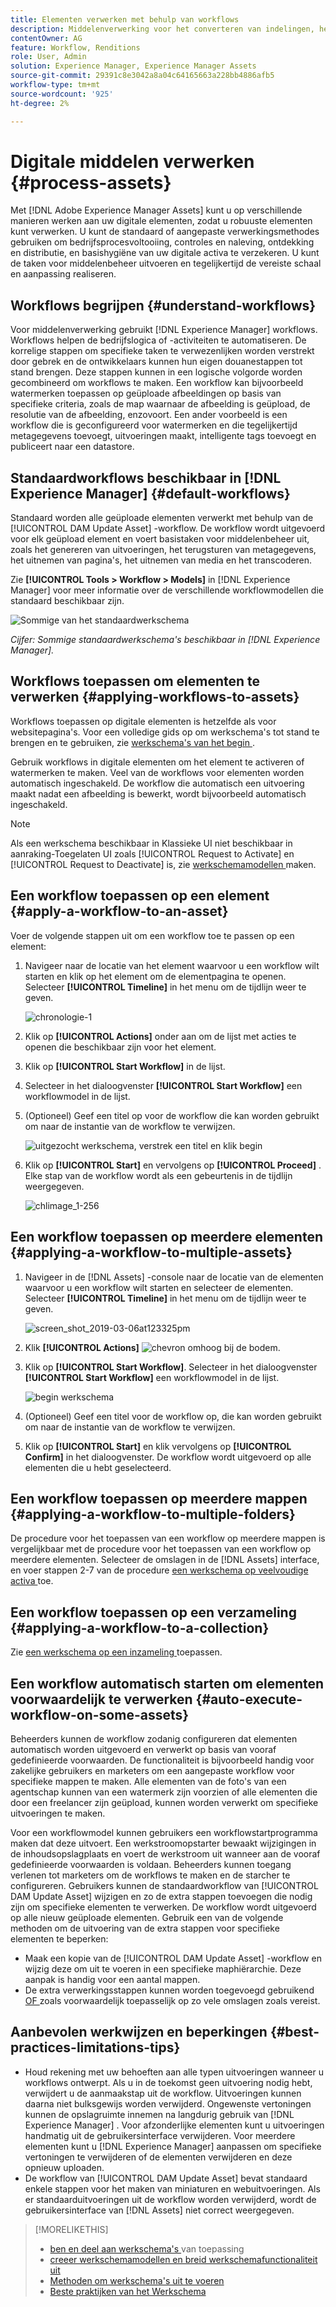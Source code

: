 ```yaml
---
title: Elementen verwerken met behulp van workflows
description: Middelenverwerking voor het converteren van indelingen, het maken van uitvoeringen, het beheren van elementen, het valideren van elementen en het uitvoeren van workflows.
contentOwner: AG
feature: Workflow, Renditions
role: User, Admin
solution: Experience Manager, Experience Manager Assets
source-git-commit: 29391c8e3042a8a04c64165663a228bb4886afb5
workflow-type: tm+mt
source-wordcount: '925'
ht-degree: 2%

---
```


# Digitale middelen verwerken {#process-assets}

Met [!DNL Adobe Experience Manager Assets] kunt u op verschillende manieren werken aan uw digitale elementen, zodat u robuuste elementen kunt verwerken. U kunt de standaard of aangepaste verwerkingsmethodes gebruiken om bedrijfsprocesvoltooiing, controles en naleving, ontdekking en distributie, en basishygiëne van uw digitale activa te verzekeren. U kunt de taken voor middelenbeheer uitvoeren en tegelijkertijd de vereiste schaal en aanpassing realiseren.

## Workflows begrijpen {#understand-workflows}

Voor middelenverwerking gebruikt [!DNL Experience Manager] workflows. Workflows helpen de bedrijfslogica of -activiteiten te automatiseren. De korrelige stappen om specifieke taken te verwezenlijken worden verstrekt door gebrek en de ontwikkelaars kunnen hun eigen douanestappen tot stand brengen. Deze stappen kunnen in een logische volgorde worden gecombineerd om workflows te maken. Een workflow kan bijvoorbeeld watermerken toepassen op geüploade afbeeldingen op basis van specifieke criteria, zoals de map waarnaar de afbeelding is geüpload, de resolutie van de afbeelding, enzovoort. Een ander voorbeeld is een workflow die is geconfigureerd voor watermerken en die tegelijkertijd metagegevens toevoegt, uitvoeringen maakt, intelligente tags toevoegt en publiceert naar een datastore.

## Standaardworkflows beschikbaar in [!DNL Experience Manager] {#default-workflows}

Standaard worden alle geüploade elementen verwerkt met behulp van de [!UICONTROL DAM Update Asset] -workflow. De workflow wordt uitgevoerd voor elk geüpload element en voert basistaken voor middelenbeheer uit, zoals het genereren van uitvoeringen, het terugsturen van metagegevens, het uitnemen van pagina&#39;s, het uitnemen van media en het transcoderen.

Zie **[!UICONTROL Tools > Workflow > Models]** in [!DNL Experience Manager] voor meer informatie over de verschillende workflowmodellen die standaard beschikbaar zijn.

![ Sommige van het standaardwerkschema ](assets/aem-default-workflows.png)

*Cijfer: Sommige standaardwerkschema&#39;s beschikbaar in [!DNL Experience Manager].*

## Workflows toepassen om elementen te verwerken {#applying-workflows-to-assets}

Workflows toepassen op digitale elementen is hetzelfde als voor websitepagina&#39;s. Voor een volledige gids op om werkschema&#39;s tot stand te brengen en te gebruiken, zie [ werkschema&#39;s van het begin ](/help/sites-authoring/workflows-participating.md).

Gebruik workflows in digitale elementen om het element te activeren of watermerken te maken. Veel van de workflows voor elementen worden automatisch ingeschakeld. De workflow die automatisch een uitvoering maakt nadat een afbeelding is bewerkt, wordt bijvoorbeeld automatisch ingeschakeld.

>[!NOTE]
>
>Als een werkschema beschikbaar in Klassieke UI niet beschikbaar in aanraking-Toegelaten UI zoals [!UICONTROL Request to Activate] en [!UICONTROL Request to Deactivate] is, zie [ werkschemamodellen ](/help/sites-developing/workflows-models.md#classic2touchui) maken.

## Een workflow toepassen op een element {#apply-a-workflow-to-an-asset}

<!-- 
TBD: Add animated GIF for these steps instead of all these screenshots.
-->
Voer de volgende stappen uit om een workflow toe te passen op een element:

1. Navigeer naar de locatie van het element waarvoor u een workflow wilt starten en klik op het element om de elementpagina te openen. Selecteer **[!UICONTROL Timeline]** in het menu om de tijdlijn weer te geven.

   ![ chronologie-1 ](assets/timeline.png)

1. Klik op **[!UICONTROL Actions]** onder aan om de lijst met acties te openen die beschikbaar zijn voor het element.

1. Klik op **[!UICONTROL Start Workflow]** in de lijst.

1. Selecteer in het dialoogvenster **[!UICONTROL Start Workflow]** een workflowmodel in de lijst.

1. (Optioneel) Geef een titel op voor de workflow die kan worden gebruikt om naar de instantie van de workflow te verwijzen.

   ![ uitgezocht werkschema, verstrek een titel en klik begin ](assets/start-workflow.png)

1. Klik op **[!UICONTROL Start]** en vervolgens op **[!UICONTROL Proceed]** . Elke stap van de workflow wordt als een gebeurtenis in de tijdlijn weergegeven.

   ![ chlimage_1-256 ](assets/chlimage_1-52.png)

## Een workflow toepassen op meerdere elementen {#applying-a-workflow-to-multiple-assets}

1. Navigeer in de [!DNL Assets] -console naar de locatie van de elementen waarvoor u een workflow wilt starten en selecteer de elementen. Selecteer **[!UICONTROL Timeline]** in het menu om de tijdlijn weer te geven.

   ![ screen_shot_2019-03-06at123325pm ](assets/chlimage_1-136.png)

1. Klik **[!UICONTROL Actions]** ![ chevron omhoog ](assets/do-not-localize/chevron-up-icon.png) bij de bodem.
1. Klik op **[!UICONTROL Start Workflow]**. Selecteer in het dialoogvenster **[!UICONTROL Start Workflow]** een workflowmodel in de lijst.

   ![ begin werkschema ](assets/start-workflow.png)

1. (Optioneel) Geef een titel voor de workflow op, die kan worden gebruikt om naar de instantie van de workflow te verwijzen.
1. Klik op **[!UICONTROL Start]** en klik vervolgens op **[!UICONTROL Confirm]** in het dialoogvenster. De workflow wordt uitgevoerd op alle elementen die u hebt geselecteerd.

## Een workflow toepassen op meerdere mappen {#applying-a-workflow-to-multiple-folders}

De procedure voor het toepassen van een workflow op meerdere mappen is vergelijkbaar met de procedure voor het toepassen van een workflow op meerdere elementen. Selecteer de omslagen in de [!DNL Assets] interface, en voer stappen 2-7 van de procedure [ een werkschema op veelvoudige activa ](/help/assets/assets-workflow.md#applying-a-workflow-to-multiple-assets) toe.

## Een workflow toepassen op een verzameling {#applying-a-workflow-to-a-collection}

Zie [ een werkschema op een inzameling ](/help/assets/manage-collections.md#running-a-workflow-on-a-collection) toepassen.

## Een workflow automatisch starten om elementen voorwaardelijk te verwerken {#auto-execute-workflow-on-some-assets}

Beheerders kunnen de workflow zodanig configureren dat elementen automatisch worden uitgevoerd en verwerkt op basis van vooraf gedefinieerde voorwaarden. De functionaliteit is bijvoorbeeld handig voor zakelijke gebruikers en marketers om een aangepaste workflow voor specifieke mappen te maken. Alle elementen van de foto&#39;s van een agentschap kunnen van een watermerk zijn voorzien of alle elementen die door een freelancer zijn geüpload, kunnen worden verwerkt om specifieke uitvoeringen te maken.

Voor een workflowmodel kunnen gebruikers een workflowstartprogramma maken dat deze uitvoert. Een werkstroomopstarter bewaakt wijzigingen in de inhoudsopslagplaats en voert de werkstroom uit wanneer aan de vooraf gedefinieerde voorwaarden is voldaan. Beheerders kunnen toegang verlenen tot marketers om de workflows te maken en de starcher te configureren. Gebruikers kunnen de standaardworkflow van [!UICONTROL DAM Update Asset] wijzigen en zo de extra stappen toevoegen die nodig zijn om specifieke elementen te verwerken. De workflow wordt uitgevoerd op alle nieuw geüploade elementen. Gebruik een van de volgende methoden om de uitvoering van de extra stappen voor specifieke elementen te beperken:

* Maak een kopie van de [!UICONTROL DAM Update Asset] -workflow en wijzig deze om uit te voeren in een specifieke maphiërarchie. Deze aanpak is handig voor een aantal mappen.
* De extra verwerkingsstappen kunnen worden toegevoegd gebruikend [ OF ](/help/sites-developing/workflows-step-ref.md#or-split) zoals voorwaardelijk toepasselijk op zo vele omslagen zoals vereist.

## Aanbevolen werkwijzen en beperkingen {#best-practices-limitations-tips}

* Houd rekening met uw behoeften aan alle typen uitvoeringen wanneer u workflows ontwerpt. Als u in de toekomst geen uitvoering nodig hebt, verwijdert u de aanmaakstap uit de workflow. Uitvoeringen kunnen daarna niet bulksgewijs worden verwijderd. Ongewenste vertoningen kunnen de opslagruimte innemen na langdurig gebruik van [!DNL Experience Manager] . Voor afzonderlijke elementen kunt u uitvoeringen handmatig uit de gebruikersinterface verwijderen. Voor meerdere elementen kunt u [!DNL Experience Manager] aanpassen om specifieke vertoningen te verwijderen of de elementen verwijderen en deze opnieuw uploaden.
* De workflow van [!UICONTROL DAM Update Asset] bevat standaard enkele stappen voor het maken van miniaturen en webuitvoeringen. Als er standaarduitvoeringen uit de workflow worden verwijderd, wordt de gebruikersinterface van [!DNL Assets] niet correct weergegeven.

>[!MORELIKETHIS]
>
>* [ ben en deel aan werkschema&#39;s ](/help/sites-authoring/workflows.md) van toepassing
>* [ creeer werkschemamodellen en breid werkschemafunctionaliteit uit ](/help/sites-developing/workflows.md)
>* [ Methoden om werkschema&#39;s uit te voeren ](/help/sites-administering/workflows-starting.md)
>* [ Beste praktijken van het Werkschema ](/help/sites-developing/workflows-best-practices.md)
